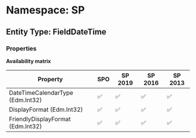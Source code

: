 # Namespace: SP

## Entity Type: FieldDateTime

### Properties

**Availability matrix**

Property | SPO | SP 2019 | SP 2016 | SP 2013
----------|-----|---------|---------|--------
DateTimeCalendarType (Edm.Int32) | ✅ | ✅ | ✅ | ✅
DisplayFormat (Edm.Int32) | ✅ | ✅ | ✅ | ✅
FriendlyDisplayFormat (Edm.Int32) | ✅ | ✅ | ✅ | ✅

